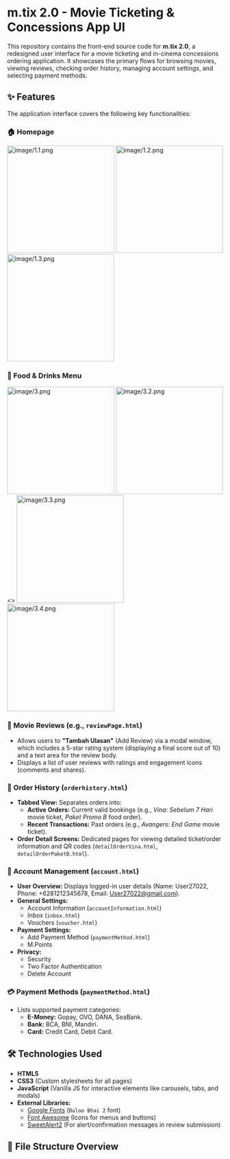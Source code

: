 # m.tix 2.0 - Movie Ticketing & Concessions App UI

This repository contains the front-end source code for **m.tix 2.0**, a redesigned user interface for a movie ticketing and in-cinema concessions ordering application. It showcases the primary flows for browsing movies, viewing reviews, checking order history, managing account settings, and selecting payment methods.

## ✨ Features

The application interface covers the following key functionalities:

### 🏠 Homepage

<img src="image/1.1.png" width="250" alt=image/1.1.png> <img src="image/1.2.png" width="250" alt=image/1.2.png> <img src="image/1.3.png" width="250" alt=image/1.3.png>

### 🍿 Food & Drinks Menu
<img src="image/3.png" width="250" alt=image/3.png> <img src="image/3.2.png" width="250" alt=image/3.2.png><>
<img src="image/3.3.png" width="250" alt=image/3.3.png> <img src="image/3.4.png" width="250" alt=image/3.4.png>

### 📝 Movie Reviews (e.g., `reviewPage.html`)
* Allows users to **"Tambah Ulasan"** (Add Review) via a modal window, which includes a 5-star rating system (displaying a final score out of 10) and a text area for the review body.
* Displays a list of user reviews with ratings and engagement icons (comments and shares).

### 🧾 Order History (`orderhistory.html`)
* **Tabbed View:** Separates orders into:
    * **Active Orders:** Current valid bookings (e.g., *Vina: Sebelum 7 Hari* movie ticket, *Paket Promo B* food order).
    * **Recent Transactions:** Past orders (e.g., *Avangers: End Game* movie ticket).
* **Order Detail Screens:** Dedicated pages for viewing detailed ticket/order information and QR codes (`detailOrderVina.html`, `detailOrderPaketB.html`).

### 👤 Account Management (`account.html`)
* **User Overview:** Displays logged-in user details (Name: User27022, Phone: +6281212345678, Email: User27022@gmail.com).
* **General Settings:**
    * Account Information (`accountInformation.html`)
    * Inbox (`inbox.html`)
    * Vouchers (`voucher.html`)
* **Payment Settings:**
    * Add Payment Method (`paymentMethod.html`)
    * M.Points
* **Privacy:**
    * Security
    * Two Factor Authentication
    * Delete Account

### 💳 Payment Methods (`paymentMethod.html`)
* Lists supported payment categories:
    * **E-Money:** Gopay, OVO, DANA, SeaBank.
    * **Bank:** BCA, BNI, Mandiri.
    * **Card:** Credit Card, Debit Card.

## 🛠️ Technologies Used

* **HTML5**
* **CSS3** (Custom stylesheets for all pages)
* **JavaScript** (Vanilla JS for interactive elements like carousels, tabs, and modals)
* **External Libraries:**
    * [Google Fonts](https://fonts.googleapis.com/css2?family=Baloo+Bhai+2:wght@400..800&display=swap) (`Baloo Bhai 2` font)
    * [Font Awesome](https://cdnjs.cloudflare.com/ajax/libs/font-awesome/6.5.2/css/all.min.css) (Icons for menus and buttons)
    * [SweetAlert2](https://cdn.jsdelivr.net/npm/sweetalert2@11) (For alert/confirmation messages in review submission)

## 📁 File Structure Overview
